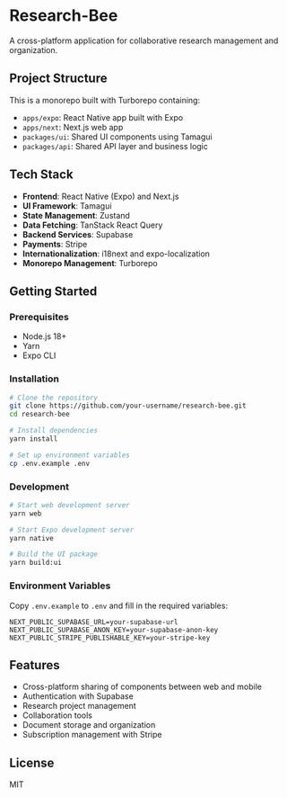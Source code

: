 # Research-Bee

A cross-platform application for collaborative research management and organization.

## Project Structure

This is a monorepo built with Turborepo containing:

- `apps/expo`: React Native app built with Expo
- `apps/next`: Next.js web app
- `packages/ui`: Shared UI components using Tamagui
- `packages/api`: Shared API layer and business logic

## Tech Stack

- **Frontend**: React Native (Expo) and Next.js
- **UI Framework**: Tamagui
- **State Management**: Zustand
- **Data Fetching**: TanStack React Query
- **Backend Services**: Supabase
- **Payments**: Stripe
- **Internationalization**: i18next and expo-localization
- **Monorepo Management**: Turborepo

## Getting Started

### Prerequisites

- Node.js 18+
- Yarn
- Expo CLI

### Installation

```bash
# Clone the repository
git clone https://github.com/your-username/research-bee.git
cd research-bee

# Install dependencies
yarn install

# Set up environment variables
cp .env.example .env
```

### Development

```bash
# Start web development server
yarn web

# Start Expo development server
yarn native

# Build the UI package
yarn build:ui
```

### Environment Variables

Copy `.env.example` to `.env` and fill in the required variables:

```
NEXT_PUBLIC_SUPABASE_URL=your-supabase-url
NEXT_PUBLIC_SUPABASE_ANON_KEY=your-supabase-anon-key
NEXT_PUBLIC_STRIPE_PUBLISHABLE_KEY=your-stripe-key
```

## Features

- Cross-platform sharing of components between web and mobile
- Authentication with Supabase
- Research project management
- Collaboration tools
- Document storage and organization
- Subscription management with Stripe

## License

MIT
